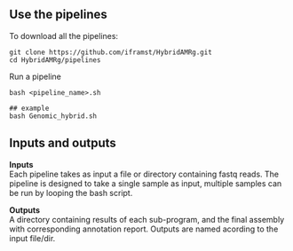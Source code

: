 ## Use the pipelines

To download all the pipelines:

    git clone https://github.com/iframst/HybridAMRg.git
    cd HybridAMRg/pipelines
    
Run a pipeline

    bash <pipeline_name>.sh

    ## example
    bash Genomic_hybrid.sh

Inputs and outputs
---
**Inputs**  
Each pipeline takes as input a file or directory containing fastq reads. The pipeline is designed to take a single sample as input, multiple samples can be run by looping the bash script.


**Outputs**  
A directory containing results of each sub-program, and the final assembly with corresponding annotation report. Outputs are named acording to the input file/dir.

